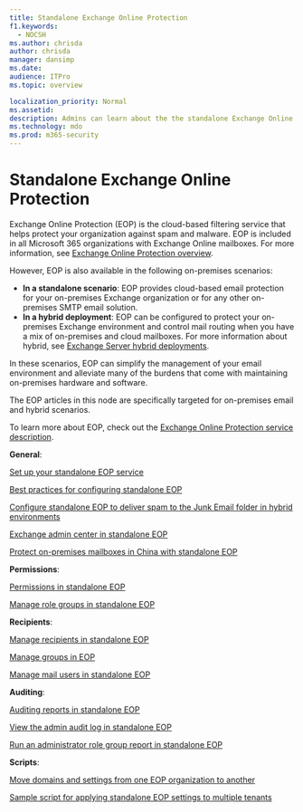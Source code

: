 ```yaml
---
title: Standalone Exchange Online Protection
f1.keywords: 
  - NOCSH
ms.author: chrisda
author: chrisda
manager: dansimp
ms.date: 
audience: ITPro
ms.topic: overview

localization_priority: Normal
ms.assetid:
description: Admins can learn about the the standalone Exchange Online Protection (EOP) that used to protect on-premises email environments (including hybrid environments).
ms.technology: mdo
ms.prod: m365-security
---
```


# Standalone Exchange Online Protection

Exchange Online Protection (EOP) is the cloud-based filtering service that helps protect your organization against spam and malware. EOP is included in all Microsoft 365 organizations with Exchange Online mailboxes. For more information, see [Exchange Online Protection overview](/microsoft-365/security/office-365-security/exchange-online-protection-overview).

However, EOP is also available in the following on-premises scenarios:

- **In a standalone scenario**: EOP provides cloud-based email protection for your on-premises Exchange organization or for any other on-premises SMTP email solution.
- **In a hybrid deployment**: EOP can be configured to protect your on-premises Exchange environment and control mail routing when you have a mix of on-premises and cloud mailboxes. For more information about hybrid, see [Exchange Server hybrid deployments](../exchange-hybrid.md).

In these scenarios, EOP can simplify the management of your email environment and alleviate many of the burdens that come with maintaining on-premises hardware and software.

The EOP articles in this node are specifically targeted for on-premises email and hybrid scenarios.

To learn more about EOP, check out the [Exchange Online Protection service description](/office365/servicedescriptions/exchange-online-protection-service-description/exchange-online-protection-service-description).

**General**:

[Set up your standalone EOP service](set-up-your-eop-service.md)

[Best practices for configuring standalone EOP](best-practices-for-configuring-eop.md)

[Configure standalone EOP to deliver spam to the Junk Email folder in hybrid environments](configure-eop-spam-protection-hybrid.md)

[Exchange admin center in standalone EOP](exchange-admin-center-eop.md)

[Protect on-premises mailboxes in China with standalone EOP](standalone-eop-china.md)

**Permissions**:

[Permissions in standalone EOP](feature-permissions-in-eop.md)

[Manage role groups in standalone EOP](manage-admin-role-group-permissions-in-eop.md)

**Recipients**:

[Manage recipients in standalone EOP](manage-recipients-in-eop.md)

[Manage groups in EOP](manage-groups-in-eop.md)

[Manage mail users in standalone EOP](manage-mail-users-in-eop.md)

**Auditing**:

[Auditing reports in standalone EOP](auditing-reports-in-eop.md)

[View the admin audit log in standalone EOP](view-the-admin-audit-log-eop.md)

[Run an administrator role group report in standalone EOP](admin-role-group-report-eop.md)

**Scripts**:

[Move domains and settings from one EOP organization to another](move-domains-and-settings-between-eop-orgs.md)

[Sample script for applying standalone EOP settings to multiple tenants](sample-script-eop-settings-to-multiple-tenants.md)
